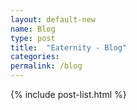 ```yaml
---
layout: default-new
name: Blog
type: post
title:  "Eaternity - Blog"
categories:
permalink: /blog
---
```



{% include post-list.html %}
